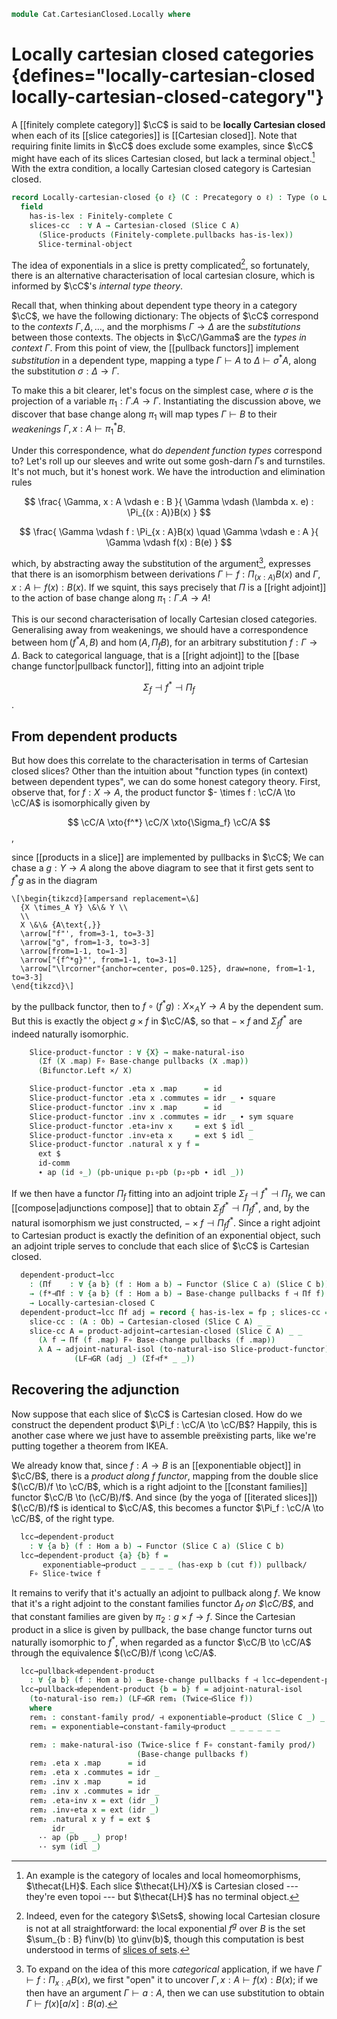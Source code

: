 <!--
```agda
open import Cat.Functor.Adjoint.Compose
open import Cat.Instances.Slice.Twice
open import Cat.Diagram.Limit.Finite
open import Cat.Diagram.Exponential
open import Cat.Instances.Functor
open import Cat.Diagram.Pullback
open import Cat.Functor.Pullback
open import Cat.Diagram.Product
open import Cat.Functor.Adjoint
open import Cat.Instances.Slice
open import Cat.Prelude

import Cat.Functor.Bifunctor as Bifunctor
import Cat.Reasoning
```
-->

```agda
module Cat.CartesianClosed.Locally where
```

<!--
```agda
open make-natural-iso
open Functor
open /-Obj
open /-Hom
```
-->

# Locally cartesian closed categories {defines="locally-cartesian-closed locally-cartesian-closed-category"}

A [[finitely complete category]] $\cC$ is said to be **locally Cartesian
closed** when each of its [[slice categories]] is [[Cartesian closed]].
Note that requiring finite limits in $\cC$ does exclude some examples,
since $\cC$ might have each of its slices Cartesian closed, but lack a
terminal object.[^lh] With the extra condition, a locally Cartesian closed
category is Cartesian closed.

[^lh]: An example is the category of locales and local homeomorphisms,
$\thecat{LH}$. Each slice $\thecat{LH}/X$ is Cartesian closed ---
they're even topoi --- but $\thecat{LH}$ has no terminal object.


[base change]: Cat.Functor.Pullback.html

```agda
record Locally-cartesian-closed {o ℓ} (C : Precategory o ℓ) : Type (o ⊔ ℓ) where
  field
    has-is-lex : Finitely-complete C
    slices-cc  : ∀ A → Cartesian-closed (Slice C A)
      (Slice-products (Finitely-complete.pullbacks has-is-lex))
      Slice-terminal-object
```

<!--
```agda
module _ {o ℓ} (C : Precategory o ℓ) (fp : Finitely-complete C) where
  open Locally-cartesian-closed
  open Finitely-complete fp
  open Cat.Reasoning C

  module _ {A : Ob} where
    private module Fc = Cat.Reasoning Cat[ Slice C A , Slice C A ]
    ×/ = Binary-products.×-functor (Slice-products {b = A} pullbacks)
    open make-natural-iso
```
-->

The idea of exponentials in a slice is pretty complicated[^sets], so
fortunately, there is an alternative characterisation of local cartesian
closure, which is informed by $\cC$'s _internal type theory_.

Recall that, when thinking about dependent type theory in a category
$\cC$, we have the following dictionary: The objects of $\cC$ correspond
to the _contexts_ $\Gamma, \Delta, \dots$, and the morphisms $\Gamma \to
\Delta$ are the _substitutions_ between those contexts. The objects in
$\cC/\Gamma$ are the _types in context $\Gamma$_. From this point of
view, the [[pullback functors]] implement _substitution_ in a dependent
type, mapping a type $\Gamma \vdash A$ to $\Delta \vdash \sigma^*A$,
along the substitution $\sigma : \Delta \to \Gamma$.

[^sets]: Indeed, even for the category $\Sets$, showing local Cartesian
closure is not at all straightforward: the local exponential $f^g$ over
$B$ is the set $\sum_{b : B} f\inv(b) \to g\inv(b)$, though this
computation is best understood in terms of [slices of
sets](Cat.Instances.Slice.html#slices-of-sets).

To make this a bit clearer, let's focus on the simplest case, where
$\sigma$ is the projection of a variable $\pi_1 : \Gamma.A \to \Gamma$.
Instantiating the discussion above, we discover that base change along
$\pi_1$ will map types $\Gamma \vdash B$ to their _weakenings_ $\Gamma,
x : A \vdash \pi_1^*B$.

Under this correspondence, what do _dependent function types_ correspond
to?  Let's roll up our sleeves and write out some gosh-darn $\Gamma$s
and turnstiles. It's not much, but it's honest work. We have the
introduction and elimination rules

<div class=mathpar>

$$
\frac{
  \Gamma, x : A \vdash e : B
}{
  \Gamma \vdash (\lambda x. e) : \Pi_{(x : A)}B(x)
}
$$

$$
\frac{
  \Gamma \vdash f : \Pi_{x : A}B(x) \quad
  \Gamma \vdash e : A
}{
  \Gamma \vdash f(x) : B(e)
}
$$

</div>

which, by abstracting away the substitution of the argument[^app],
expresses that there is an isomorphism between derivations $\Gamma
\vdash f : \Pi_{(x : A)} B(x)$ and $\Gamma, x : A \vdash f(x) : B(x)$.
If we squint, this says precisely that $\Pi$ is a [[right adjoint]] to
the action of base change along $\pi_1 : \Gamma.A \to A$!

[^app]: To expand on the idea of this more _categorical_ application, if
we have $\Gamma \vdash f : \Pi_{x : A}B(x)$, we first "open" it to
uncover $\Gamma, x : A \vdash f(x) : B(x)$; if we then have an argument
$\Gamma \vdash a : A$, then we can use substitution to obtain $\Gamma
\vdash f(x)[a/x] : B(a)$.

This is our second characterisation of locally Cartesian closed
categories. Generalising away from weakenings, we should have a
correspondence between $\hom(f^*A, B)$ and $\hom(A, \Pi_f B)$, for an
arbitrary substitution $f : \Gamma \to \Delta$. Back to categorical
language, that is a [[right adjoint]] to the [[base change
functor|pullback functor]], fitting into an adjoint triple

$$
\Sigma_f \dashv f^* \dashv \textstyle\Pi_f
$$.

## From dependent products

But how does this correlate to the characterisation in terms of
Cartesian closed slices? Other than the intuition about "function types
(in context) between dependent types", we can do some honest category
theory. First, observe that, for $f : X \to A$, the product functor $-
\times f : \cC/A \to \cC/A$ is isomorphically given by

$$
\cC/A \xto{f^*} \cC/X \xto{\Sigma_f} \cC/A
$$,

since [[products in a slice]] are implemented by pullbacks in $\cC$; We
can chase a $g : Y \to A$ along the above diagram to see that it first
gets sent to $f^*g$ as in the diagram

~~~{.quiver}
\[\begin{tikzcd}[ampersand replacement=\&]
  {X \times_A Y} \&\& Y \\
  \\
  X \&\& {A\text{,}}
  \arrow["f"', from=3-1, to=3-3]
  \arrow["g", from=1-3, to=3-3]
  \arrow[from=1-1, to=1-3]
  \arrow["{f^*g}"', from=1-1, to=3-1]
  \arrow["\lrcorner"{anchor=center, pos=0.125}, draw=none, from=1-1, to=3-3]
\end{tikzcd}\]
~~~

by the pullback functor, then to $f \circ (f^*g) : X \times_A Y \to A$
by the dependent sum. But this is exactly the object $g \times f$ in
$\cC/A$, so that $- \times f$ and $\Sigma_f f^*$ are indeed naturally
isomorphic.

```agda
    Slice-product-functor : ∀ {X} → make-natural-iso
      (Σf (X .map) F∘ Base-change pullbacks (X .map))
      (Bifunctor.Left ×/ X)

    Slice-product-functor .eta x .map      = id
    Slice-product-functor .eta x .commutes = idr _ ∙ square
    Slice-product-functor .inv x .map      = id
    Slice-product-functor .inv x .commutes = idr _ ∙ sym square
    Slice-product-functor .eta∘inv x     = ext $ idl _
    Slice-product-functor .inv∘eta x     = ext $ idl _
    Slice-product-functor .natural x y f =
      ext $
      id-comm
      ∙ ap (id ∘_) (pb-unique p₁∘pb (p₂∘pb ∙ idl _))
```

If we then have a functor $\Pi_f$ fitting into an adjoint triple
$\Sigma_f \dashv f^* \dashv \Pi_f$, we can [[compose|adjunctions
compose]] that to obtain $\Sigma_f f^* \dashv \Pi_f f^*$, and, by the
natural isomorphism we just constructed, $- \times f \dashv \Pi_f f^*$.
Since a right adjoint to Cartesian product is exactly the definition of
an exponential object, such an adjoint triple serves to conclude that
each slice of $\cC$ is Cartesian closed.

```agda
  dependent-product→lcc
    : (Πf    : ∀ {a b} (f : Hom a b) → Functor (Slice C a) (Slice C b))
    → (f*⊣Πf : ∀ {a b} (f : Hom a b) → Base-change pullbacks f ⊣ Πf f)
    → Locally-cartesian-closed C
  dependent-product→lcc Πf adj = record { has-is-lex = fp ; slices-cc = slice-cc } where
    slice-cc : (A : Ob) → Cartesian-closed (Slice C A) _ _
    slice-cc A = product-adjoint→cartesian-closed (Slice C A) _ _
      (λ f → Πf (f .map) F∘ Base-change pullbacks (f .map))
      λ A → adjoint-natural-isol (to-natural-iso Slice-product-functor)
              (LF⊣GR (adj _) (Σf⊣f* _ _))
```

<!--
```agda
module _ {o ℓ} (C : Precategory o ℓ) (lcc : Locally-cartesian-closed C) where
  open Locally-cartesian-closed lcc
  open Finitely-complete has-is-lex
  open Cat.Reasoning C

  private
    module _ A where open Cartesian-closed (slices-cc A) public

    prod/ : ∀ {a} → Binary-products (Slice C a)
    prod/ = Slice-products pullbacks

    pullback/ : ∀ {b} → Pullbacks (Slice C b)
    pullback/ = Slice-pullbacks pullbacks
```
-->

## Recovering the adjunction

Now suppose that each slice of $\cC$ is Cartesian closed. How do we
construct the dependent product $\Pi_f : \cC/A \to \cC/B$? Happily, this
is another case where we just have to assemble preëxisting parts, like
we're putting together a theorem from IKEA.

We already know that, since $f : A \to B$ is an [[exponentiable object]]
in $\cC/B$, there is a _product along $f$ functor_, mapping from the
double slice $(\cC/B)/f \to \cC/B$, which is a right adjoint to the
[[constant families]] functor $\cC/B \to (\cC/B)/f$. And since (by the
yoga of [[iterated slices]]) $(\cC/B)/f$ is identical to $\cC/A$, this
becomes a functor $\Pi_f : \cC/A \to \cC/B$, of the right type.

```agda
  lcc→dependent-product
    : ∀ {a b} (f : Hom a b) → Functor (Slice C a) (Slice C b)
  lcc→dependent-product {a} {b} f =
       exponentiable→product _ _ _ _ (has-exp b (cut f)) pullback/
    F∘ Slice-twice f
```

It remains to verify that it's actually an adjoint to pullback along
$f$. We know that it's a right adjoint to the constant families functor
$\Delta_f$ _on $\cC/B$_, and that constant families are given by $\pi_2
: g \times f \to f$. Since the Cartesian product in a slice is given by
pullback, the base change functor turns out naturally isomorphic to
$f^*$, when regarded as a functor $\cC/B \to \cC/A$ through the
equivalence $(\cC/B)/f \cong \cC/A$.

```agda
  lcc→pullback⊣dependent-product
    : ∀ {a b} (f : Hom a b) → Base-change pullbacks f ⊣ lcc→dependent-product f
  lcc→pullback⊣dependent-product {b = b} f = adjoint-natural-isol
    (to-natural-iso rem₂) (LF⊣GR rem₁ (Twice⊣Slice f))
    where
    rem₁ : constant-family prod/ ⊣ exponentiable→product (Slice C _) _ _ _ _ _
    rem₁ = exponentiable→constant-family⊣product _ _ _ _ _ _

    rem₂ : make-natural-iso (Twice-slice f F∘ constant-family prod/)
                            (Base-change pullbacks f)
    rem₂ .eta x .map      = id
    rem₂ .eta x .commutes = idr _
    rem₂ .inv x .map      = id
    rem₂ .inv x .commutes = idr _
    rem₂ .eta∘inv x = ext (idr _)
    rem₂ .inv∘eta x = ext (idr _)
    rem₂ .natural x y f = ext $
         idr _
      ·· ap (pb _ _) prop!
      ·· sym (idl _)
```
